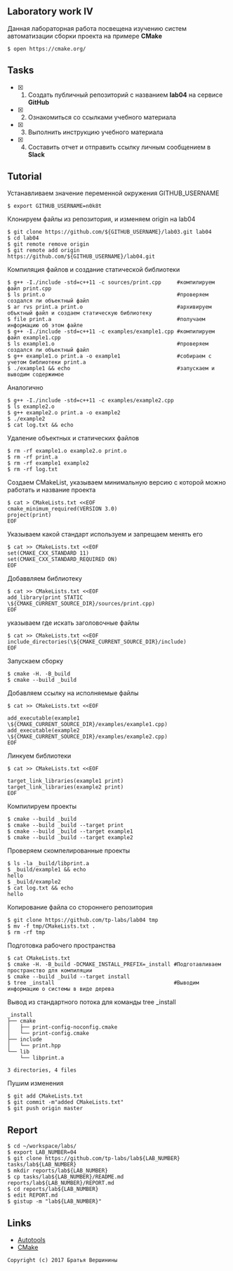 ## Laboratory work IV

Данная лабораторная работа посвещена изучению систем автоматизации сборки проекта на примере **CMake**

```ShellSession
$ open https://cmake.org/
```

## Tasks

- [X] 1. Создать публичный репозиторий с названием **lab04** на сервисе **GitHub**
- [X] 2. Ознакомиться со ссылками учебного материала
- [X] 3. Выполнить инструкцию учебного материала
- [X] 4. Составить отчет и отправить ссылку личным сообщением в **Slack**

## Tutorial
Устанавливаем значение переменной окружения GITHUB_USERNAME 
```ShellSession
$ export GITHUB_USERNAME=n0k8t
```
Клонируем файлы из репозитория, и изменяем origin на lab04 
```ShellSession
$ git clone https://github.com/${GITHUB_USERNAME}/lab03.git lab04
$ cd lab04
$ git remote remove origin
$ git remote add origin https://github.com/${GITHUB_USERNAME}/lab04.git
```
Компиляция файлов и создание статической библиотеки
```ShellSession
$ g++ -I./include -std=c++11 -c sources/print.cpp     #компилируем файл print.cpp
$ ls print.o                                          #проверяем создался ли объектный файл 
$ ar rvs print.a print.o                              #архивируем объктный файл и создаем статическую библиотеку
$ file print.a                                        #получаем информацию об этом файле
$ g++ -I./include -std=c++11 -c examples/example1.cpp #компилируем файл example1.cpp
$ ls example1.o                                       #проверяем создался ли объектный файл
$ g++ example1.o print.a -o example1                  #собираем с учетом библиотеки print.a
$ ./example1 && echo                                  #запускаем и выводим содержимое
```
Аналогично 
```ShellSession
$ g++ -I./include -std=c++11 -c examples/example2.cpp
$ ls example2.o
$ g++ example2.o print.a -o example2
$ ./example2
$ cat log.txt && echo
```
Удаление объектных и статических файлов
```ShellSession
$ rm -rf example1.o example2.o print.o 
$ rm -rf print.a 
$ rm -rf example1 example2
$ rm -rf log.txt
```
Создаем СMakeList, указываем минимальную версию с которой можно работать и название проекта
```ShellSession
$ cat > CMakeLists.txt <<EOF
cmake_minimum_required(VERSION 3.0)
project(print)
EOF
```
Указываем какой стандарт используем и запрещаем менять его 
```ShellSession
$ cat >> CMakeLists.txt <<EOF
set(CMAKE_CXX_STANDARD 11)
set(CMAKE_CXX_STANDARD_REQUIRED ON)
EOF
```
Добаввляем библиотеку
```ShellSession
$ cat >> CMakeLists.txt <<EOF
add_library(print STATIC \${CMAKE_CURRENT_SOURCE_DIR}/sources/print.cpp)
EOF
```
указываем где искать заголовочные файлы
```ShellSession
$ cat >> CMakeLists.txt <<EOF
include_directories(\${CMAKE_CURRENT_SOURCE_DIR}/include)
EOF
```
Запускаем сборку
```ShellSession
$ cmake -H. -B_build
$ cmake --build _build
```
Добавляем ссылку на исполняемые файлы
```ShellSession
$ cat >> CMakeLists.txt <<EOF

add_executable(example1 \${CMAKE_CURRENT_SOURCE_DIR}/examples/example1.cpp)
add_executable(example2 \${CMAKE_CURRENT_SOURCE_DIR}/examples/example2.cpp)
EOF
```
Линкуем библиотеки
```ShellSession
$ cat >> CMakeLists.txt <<EOF

target_link_libraries(example1 print)
target_link_libraries(example2 print)
EOF
```
Компилируем проекты
```ShellSession
$ cmake --build _build
$ cmake --build _build --target print
$ cmake --build _build --target example1
$ cmake --build _build --target example2
```
Проверяем скомпелированные проекты
```ShellSession
$ ls -la _build/libprint.a
$ _build/example1 && echo
hello
$ _build/example2
$ cat log.txt && echo
hello
```
Копирование файла со стороннего репозитория
```ShellSession
$ git clone https://github.com/tp-labs/lab04 tmp
$ mv -f tmp/CMakeLists.txt .
$ rm -rf tmp
```
Подготовка рабочего пространства
```ShellSession
$ cat CMakeLists.txt
$ cmake -H. -B_build -DCMAKE_INSTALL_PREFIX=_install #Подготавливаем пространство для компиляции
$ cmake --build _build --target install
$ tree _install                                      #Выводим информацию о системы в виде дерева
```
Вывод из стандартного потока для команды tree _install
```
_install
├── cmake
│   ├── print-config-noconfig.cmake
│   └── print-config.cmake
├── include
│   └── print.hpp
└── lib
    └── libprint.a

3 directories, 4 files
```
Пушим изменения
```ShellSession
$ git add CMakeLists.txt
$ git commit -m"added CMakeLists.txt"
$ git push origin master
```

## Report

```ShellSession
$ cd ~/workspace/labs/
$ export LAB_NUMBER=04
$ git clone https://github.com/tp-labs/lab${LAB_NUMBER} tasks/lab${LAB_NUMBER}
$ mkdir reports/lab${LAB_NUMBER}
$ cp tasks/lab${LAB_NUMBER}/README.md reports/lab${LAB_NUMBER}/REPORT.md
$ cd reports/lab${LAB_NUMBER}
$ edit REPORT.md
$ gistup -m "lab${LAB_NUMBER}"
```

## Links

- [Autotools](http://www.gnu.org/software/automake/manual/html_node/Autotools-Introduction.html)
- [CMake](https://cgold.readthedocs.io/en/latest/index.html)

```
Copyright (c) 2017 Братья Вершинины
```
